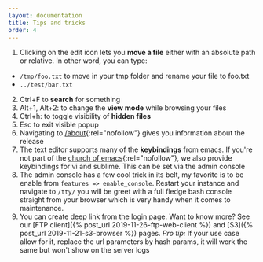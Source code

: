 ```yaml
---
layout: documentation
title: Tips and tricks
order: 4
---
```


1. Clicking on the edit icon lets you **move a file** either with an absolute path or relative. In other word, you can type:
  - `/tmp/foo.txt` to move in your tmp folder and rename your file to foo.txt
  - `../test/bar.txt`
2. Ctrl+F to **search** for something
3. Alt+1, Alt+2: to change the **view mode** while browsing your files
4. Ctrl+h: to toggle visibility of **hidden files**
5. Esc to exit visible popup
6. Navigating to [/about](http://demo.filestash.app/about){:rel="nofollow"} gives you information about the release
7. The text editor supports many of the **keybindings** from emacs. If you're not part of the [church of emacs](https://www.youtube.com/watch?v=ZAnWjQQufgs&t=22){:rel="nofollow"}, we also provide keybindings for vi and sublime. This can be set via the admin console
8. The admin console has a few cool trick in its belt, my favorite is to be enable from `features => enable_console`. Restart your instance and navigate to `/tty/` you will be greet with a full fledge bash console straight from your browser which is very handy when it comes to maintenance.
9. You can create deep link from the login page. Want to know more? See our [FTP client]({% post_url 2019-11-26-ftp-web-client %}) and [S3]({% post_url 2019-11-21-s3-browser %}) pages. *Pro tip:* If your use case allow for it, replace the url parameters by hash params, it will work the same but won't show on the server logs
